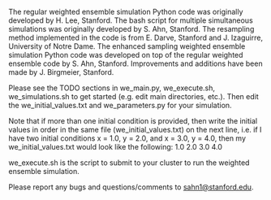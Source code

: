 The regular weighted ensemble simulation Python code was originally developed by H. Lee, Stanford. The bash script for 
multiple simultaneous simulations was originally developed by S. Ahn, Stanford. The resampling method implemented in the 
code is from E. Darve, Stanford and J. Izaguirre, University of Notre Dame. The enhanced sampling weighted ensemble 
simulation Python code was developed on top of the regular weighted ensemble code by S. Ahn, Stanford. Improvements and
additions have been made by J. Birgmeier, Stanford.

Please see the TODO sections in we_main.py, we_execute.sh, we_simulations.sh to get started (e.g. edit main directories, 
etc.). Then edit the we_initial_values.txt and we_parameters.py for your simulation.

Note that if more than one initial condition is provided, then write the initial values in order in the same file 
(we_initial_values.txt) on the next line, i.e. if I have two initial conditions x = 1.0, y = 2.0, and x = 3.0, y = 4.0, 
then my we_initial_values.txt would look like the following:
1.0
2.0
3.0
4.0

we_execute.sh is the script to submit to your cluster to run the weighted ensemble simulation.

Please report any bugs and questions/comments to sahn1@stanford.edu.
